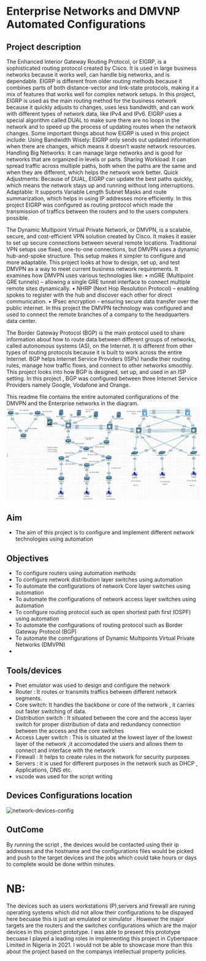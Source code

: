 # Enterprise Networks and DMVNP Automated Configurations
## Project description
The Enhanced Interior Gateway Routing Protocol, or EIGRP, is a sophisticated routing protocol created by Cisco. It is used in large business networks because it works well, can handle big networks, and is dependable. EIGRP is different from older routing methods because it combines parts of both distance-vector and link-state protocols, making it a mix of features that works well for complex network setups. In this project, EIGRP is used as the main routing method for the business network because it quickly adjusts to changes, uses less bandwidth, and can work with different types of network data, like IPv4 and IPv6. EIGRP uses a special algorithm called DUAL to make sure there are no loops in the network and to speed up the process of updating routes when the network changes. Some important things about how EIGRP is used in this project include: Using Bandwidth Wisely: EIGRP only sends out updated information when there are changes, which means it doesn’t waste network resources. Handling Big Networks: It can manage large networks and is good for networks that are organized in levels or parts. Sharing Workload: It can spread traffic across multiple paths, both when the paths are the same and when they are different, which helps the network work better. Quick Adjustments: Because of DUAL, EIGRP can update the best paths quickly, which means the network stays up and running without long interruptions. Adaptable: It supports Variable Length Subnet Masks and route summarization, which helps in using IP addresses more efficiently.
In this project EIGRP was configured as routing protocol which made the transmission of traffics between the routers and to the users computers possible.


The Dynamic Multipoint Virtual Private Network, or DMVPN, is a scalable, secure, and cost-efficient VPN solution created by Cisco. It makes it easier to set up secure connections between several remote locations. Traditional VPN setups use fixed, one-to-one connections, but DMVPN uses a dynamic hub-and-spoke structure. This setup makes it simpler to configure and more adaptable. This project looks at how to design, set up, and test DMVPN as a way to meet current business network requirements. It examines how DMVPN uses various technologies like:
•	mGRE (Multipoint GRE tunnels) – allowing a single GRE tunnel interface to connect multiple remote sites dynamically.
•	NHRP (Next Hop Resolution Protocol) – enabling spokes to register with the hub and discover each other for direct communication.
•	IPsec encryption – ensuring secure data transfer over the public internet.
In this project the DMVPN technology was configured and used to connect the remote branches of a company to the headquarters data center.

The Border Gateway Protocol (BGP) is the main protocol used to share information about how to route data between different groups of networks, called autonomous systems (AS), on the Internet. It is different from other types of routing protocols because it is built to work across the entire Internet. BGP helps Internet Service Providers (ISPs) handle their routing rules, manage how traffic flows, and connect to other networks smoothly. This project looks into how BGP is designed, set up, and used in an ISP setting. In this project , BGP was configured between three Internet Service Providers namely Google, Vodafone and Orange. 

This readme file contains the entire automated configurations of the DMVPN and the Enterprise networks in the diagram.  
![Topology](./Topology.png)
## Aim
- The aim of this project is to configure and implement different network technologies using automation

## Objectives
- To configure routers using automation methods
- To configure network distribution layer switches using automation 
- To automate the configurations of network Core layer switches using automation
- To automate the configurations of network access layer switches using automation
- To configure routing protocol such as open shortest path first (OSPF) using automation
- To automate the configurations of routing protocol such as Border Gateway Protocol (BGP)
- To automate the connfigurations of Dynamic Multipoints Virtual Private Networks (DMVPN)
- 

## Tools/devices
 - Pnet emulator was used to design and configure the network
 - Router : It routes or transmits traffics between different network segments.
 - Core switch: It handles the backbone or core of the network , it carries out faster   switching of data.
 - Distribution switch : It situated between the core and the access layer switch for proper distribution of data and redundancy connection between the access and the core switches
 - Access Layer switch : This is situated at the lowest layer of the lowest layer of the network ,it accomodated the users and allows them to connect and interface with the network
 - Firewall : It helps to create rules in the network for security purposes
 - Servers : it is used for different purposes in the network such as DHCP , Applications, DNS etc. 
 - vscode was used for the script writing
 ## Devices Configurations location
 ![network-devices-config](./network-devices-config)
## OutCome
By running the script , the devices would be contacted using their ip addresses and the hostname and the configurations files would be picked and push to the target devices and the jobs which could take hours or days to complete would be done within minutes.
# NB:
The devices such as users workstations (P),servers and firewall are runing operating systems which did not allow their configurations to be dispayed here becuase this is just an emulated or simulator . However the major targets are the routers and the switches configurations which are the major devices in this project prototype.
I was able to present this prototype becuase I played a leading roles in implementing this project in Cyberspace Limited in Nigeria in  2021. I would not be able to showcase more than this about the project based on the companys intellectual property policies. 